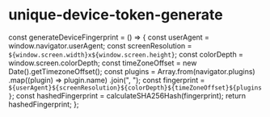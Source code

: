 # unique-device-token-generate


const generateDeviceFingerprint = () => {
  const userAgent = window.navigator.userAgent;
  const screenResolution = `${window.screen.width}x${window.screen.height}`;
  const colorDepth = window.screen.colorDepth;
  const timeZoneOffset = new Date().getTimezoneOffset();
  const plugins = Array.from(navigator.plugins)
    .map((plugin) => plugin.name)
    .join(", ");
  const fingerprint = `${userAgent}${screenResolution}${colorDepth}${timeZoneOffset}${plugins}`;
  const hashedFingerprint = calculateSHA256Hash(fingerprint);
  return hashedFingerprint;
};
